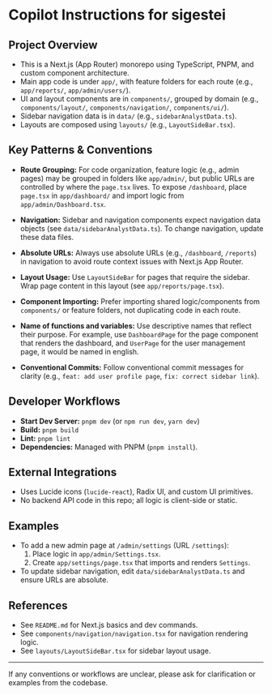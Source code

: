 # Copilot Instructions for sigestei

## Project Overview
- This is a Next.js (App Router) monorepo using TypeScript, PNPM, and custom component architecture.
- Main app code is under `app/`, with feature folders for each route (e.g., `app/reports/`, `app/admin/users/`).
- UI and layout components are in `components/`, grouped by domain (e.g., `components/layout/`, `components/navigation/`, `components/ui/`).
- Sidebar navigation data is in `data/` (e.g., `sidebarAnalystData.ts`).
- Layouts are composed using `layouts/` (e.g., `LayoutSideBar.tsx`).

## Key Patterns & Conventions
- **Route Grouping:** For code organization, feature logic (e.g., admin pages) may be grouped in folders like `app/admin/`, but public URLs are controlled by where the `page.tsx` lives. To expose `/dashboard`, place `page.tsx` in `app/dashboard/` and import logic from `app/admin/Dashboard.tsx`.
- **Navigation:** Sidebar and navigation components expect navigation data objects (see `data/sidebarAnalystData.ts`). To change navigation, update these data files.
- **Absolute URLs:** Always use absolute URLs (e.g., `/dashboard`, `/reports`) in navigation to avoid route context issues with Next.js App Router.
- **Layout Usage:** Use `LayoutSideBar` for pages that require the sidebar. Wrap page content in this layout (see `app/reports/page.tsx`).
- **Component Importing:** Prefer importing shared logic/components from `components/` or feature folders, not duplicating code in each route.

- **Name of functions and variables:** Use descriptive names that reflect their purpose. For example, use `DashboardPage` for the page component that renders the dashboard, and `UserPage` for the user management page, it would be named in english.

- **Conventional Commits:** Follow conventional commit messages for clarity (e.g., `feat: add user profile page`, `fix: correct sidebar link`).

## Developer Workflows
- **Start Dev Server:** `pnpm dev` (or `npm run dev`, `yarn dev`)
- **Build:** `pnpm build`
- **Lint:** `pnpm lint`
- **Dependencies:** Managed with PNPM (`pnpm install`).

## External Integrations
- Uses Lucide icons (`lucide-react`), Radix UI, and custom UI primitives.
- No backend API code in this repo; all logic is client-side or static.

## Examples
- To add a new admin page at `/admin/settings` (URL `/settings`):
  1. Place logic in `app/admin/Settings.tsx`.
  2. Create `app/settings/page.tsx` that imports and renders `Settings`.
- To update sidebar navigation, edit `data/sidebarAnalystData.ts` and ensure URLs are absolute.

## References
- See `README.md` for Next.js basics and dev commands.
- See `components/navigation/navigation.tsx` for navigation rendering logic.
- See `layouts/LayoutSideBar.tsx` for sidebar layout usage.

---
If any conventions or workflows are unclear, please ask for clarification or examples from the codebase.
